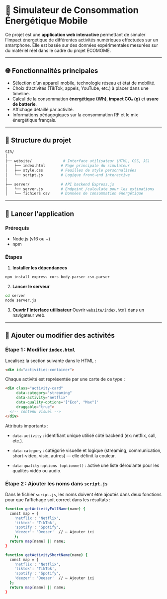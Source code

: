 # 📱 Simulateur de Consommation Énergétique Mobile

Ce projet est une **application web interactive** permettant de simuler l'impact énergétique de différentes activités numériques effectuées sur un smartphone. Elle est basée sur des données expérimentales mesurées sur du matériel réel dans le cadre du projet ECOMOME.

---

## 🌐 Fonctionnalités principales

- Sélection d’un appareil mobile, technologie réseau et état de mobilité.
- Choix d’activités (TikTok, appels, YouTube, etc.) à placer dans une timeline.
- Calcul de la consommation **énergétique (Wh)**, **impact CO₂ (g)** et **usure de batterie**.
- Affichage détaillé par activité.
- Informations pédagogiques sur la consommation RF et le mix énergétique français.

---

## 🧱 Structure du projet

```bash
SIR/
│
├── website/              # Interface utilisateur (HTML, CSS, JS)
│   ├── index.html       # Page principale du simulateur
│   ├── style.css        # Feuilles de style personnalisées
│   └── script.js        # Logique front-end interactive
│
├── server/              # API backend Express.js
│   └── server.js        # Endpoint /calculate pour les estimations
│   └── fichiers csv     # Données de consommation énergétique
```

---

## 🚀 Lancer l'application

### Prérequis
- Node.js (v16 ou +)
- npm

### Étapes

1. **Installer les dépendances**
```bash
npm install express cors body-parser csv-parser
```

2. **Lancer le serveur**
```bash
cd server
node server.js
```

3. **Ouvrir l'interface utilisateur**
Ouvrir `website/index.html` dans un navigateur web.

---

## 🔧 Ajouter ou modifier des activités

### Étape 1 : Modifier `index.html`

Localisez la section suivante dans le HTML :

```html
<div id="activities-container">
```

Chaque activité est représentée par une carte de ce type :

```html
<div class="activity-card"
     data-category="streaming"
     data-activity="netflix"
     data-quality-options='["Eco", "Max"]'
     draggable="true">
  <!-- contenu visuel -->
</div>
```

Attributs importants :
- `data-activity` : identifiant unique utilisé côté backend (ex: netflix, call, etc.).

- `data-category` : catégorie visuelle et logique (streaming, communication, short-video, visio, autres) — elle définit la couleur.

 - `data-quality-options (optionnel)` : active une liste déroulante pour les qualités vidéo ou audio.


### Étape 2 :  Ajouter les noms dans `script.js`
Dans le fichier `script.js`, les noms doivent être ajoutés dans deux fonctions pour que l’affichage soit correct dans les résultats :

```bash
function getActivityFullName(name) {
  const map = {
    'netflix': 'Netflix',
    'tiktok': 'TikTok',
    'spotify': 'Spotify',
    'deezer': 'Deezer'  // ← Ajouter ici
    };
  return map[name] || name;
}
```

```bash
function getActivityShortName(name) {
  const map = {
    'netflix': 'Netflix',
    'tiktok': 'TikTok',
    'spotify': 'Spotify',
    'deezer': 'Deezer'  // ← Ajouter ici
  };
  return map[name] || name;
}
```

